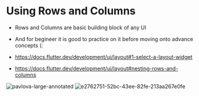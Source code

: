 # Using Rows and Columns 

- Rows and Columns are basic building block of any UI 

- And for begineer it is good to practice on it before moving onto advance concepts (:

- https://docs.flutter.dev/development/ui/layout#1-select-a-layout-widget

- https://docs.flutter.dev/development/ui/layout#nesting-rows-and-columns

![pavlova-large-annotated](https://user-images.githubusercontent.com/61762281/190196891-046b08c8-1a14-4c72-923b-937884a119de.png)
![e2762751-52bc-43ee-82fe-213aa267e0fe](https://user-images.githubusercontent.com/61762281/190197148-d64c7fea-60e9-4237-a997-4a8cab0dd7d3.jpg)

